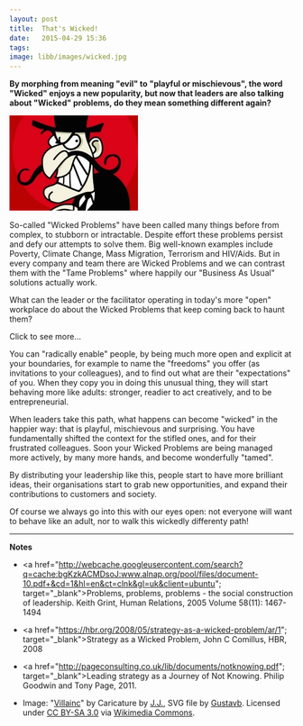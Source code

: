 ```yaml
---
layout: post
title:  That's Wicked!
date:   2015-04-29 15:36
tags:  
image: libb/images/wicked.jpg
---
```


**By morphing from meaning "evil" to "playful or mischievous", the word "Wicked" enjoys a new popularity, but now that leaders are also talking about "Wicked" problems, do they mean something different again?**

![](/libb/images/wicked.jpg)

So-called "Wicked Problems" have been called many things before from complex, to stubborn or intractable. Despite effort these problems persist and defy our attempts to solve them. Big well-known examples include Poverty, Climate Change, Mass Migration, Terrorism and HIV/Aids. But in every company and team there are Wicked Problems and we can contrast them with the "Tame Problems" where happily our "Business As Usual" solutions actually work.

What can the leader or the facilitator operating in today's more "open" workplace do about the Wicked Problems that keep coming back to haunt them?

<div id="restOfArticle" style="display:none">

Next week I am with an organisation that tackles the Wicked Problems associated with poverty, through its programmes across Asia and Africa. In each unbique setting it employs a distinctively "participatory" approach: they bring people together, create common purpose, then find small doable actions everyone can take immediately, and, by learning from what happens in practice, they create rising confidence and a seriously stuck situation actually starts to shift. For example a destitute, pregnant, HIV-positive widow of a miner, joins an association where alingside others, she learns about generating income, then sets up a small shop and with profits is able to buy a computer and a freezer.<br><br>

Curiously I am starting to realise something: that what many of us facilitators do inside organisations is not unlike that. We use a "participatory" approach to unlock energy and get things moving. The only really tricky part is when the leaders are unprepared for what they see starting to happen: people-having-ideas-and-energy can look scarily like things-getting-out-of-control!<br><br>

But here comes a bit of a twist: perhaps, when leaders get scared about this, the organisation itself is becoming a "Wicked Problem"?<br><br>

When our leaders start controlling so tightly, sticking so rigidly to their "Business As Usual" methods, bad things often start to happen. Typically the rest of us become stupid, as purposeful as headless poultry, as stifled and silent as stuffed dummies. We can't get any useful response out of colleagues when they are like this, nor can they out of us. So the sackful of familiar business problems arriving each day gets heavier, whether these be loss of share, product failure, lack of innovation, poor morale, departure of staff etc. With problems multiplying, and root causes become tangled, we are entering the "evil" Wicked world!<br><br>

Earlier experience of this kind of stifling and frustration is perhaps what has "radicalised" me, and set me on my present path. What path I hear you ask. Well I walk quietly but with a clear mission to "radically enable" people inside organisations. 

</div>
<a onclick="showMoreOrLess(this,'restOfArticle');">Click to see more...</a>

You can "radically enable" people, by being much more open and explicit at your boundaries, for example to name the "freedoms" you offer (as invitations to your colleagues), and to find out what are their "expectations" of you. When they copy you in doing this unusual thing, they will start behaving more like adults: stronger, readier to act creatively, and to be entrepreneurial. 

When leaders take this path, what happens can become "wicked" in the happier way: that is playful, mischievous and surprising. You have fundamentally shifted the context for the stifled ones, and for their frustrated colleagues. Soon your Wicked Problems are being managed more actively, by many more hands, and become wonderfully "tamed". 

By distributing your leadership like this, people start to have more brilliant ideas, their organisations start to grab new opportunities, and expand their contributions to customers and society. 

Of course we always go into this with our eyes open: not everyone will want to behave like an adult, nor to walk this wickedly differenty path!
__________________

<b>Notes</b>

* <a href="http://webcache.googleusercontent.com/search?q=cache:bgKzkACMDsoJ:www.alnap.org/pool/files/document-10.pdf+&cd=1&hl=en&ct=clnk&gl=uk&client=ubuntu"; target="_blank">Problems, problems, problems - the social construction of leadership</a>. Keith Grint, Human Relations, 2005 Volume 58(11): 1467-1494

* <a href="https://hbr.org/2008/05/strategy-as-a-wicked-problem/ar/1"; target="_blank">Strategy as a Wicked Problem</a>, John C Comillus, HBR, 2008 

* <a href="http://pageconsulting.co.uk/lib/documents/notknowing.pdf"; target="_blank">Leading strategy as a Journey of Not Knowing</a>. Philip Goodwin and Tony Page, 2011.

* Image: "<a href="http://commons.wikimedia.org/wiki/File:Villainc.svg#/media/File:Villainc.svg">Villainc</a>" by Caricature by <a href="//en.wikipedia.org/wiki/User:J.J." class="extiw" title="en:User:J.J.">J.J.</a>, SVG file by <a href="//en.wikipedia.org/wiki/User:Gustavb" class="extiw" title="en:User:Gustavb">Gustavb</a>. Licensed under <a title="Creative Commons Attribution-Share Alike 3.0" href="http://creativecommons.org/licenses/by-sa/3.0/">CC BY-SA 3.0</a> via <a href="//commons.wikimedia.org/wiki/">Wikimedia Commons</a>.
